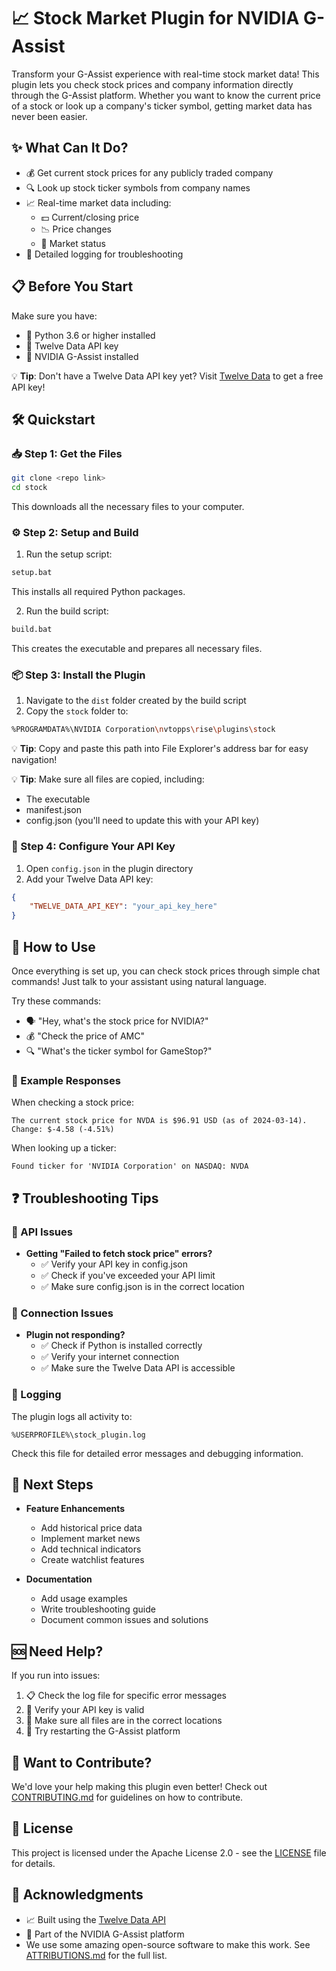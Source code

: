 # 📈 Stock Market Plugin for NVIDIA G-Assist

Transform your G-Assist experience with real-time stock market data! This plugin lets you check stock prices and company information directly through the G-Assist platform. Whether you want to know the current price of a stock or look up a company's ticker symbol, getting market data has never been easier.

## ✨ What Can It Do?
- 💰 Get current stock prices for any publicly traded company
- 🔍 Look up stock ticker symbols from company names
- 📈 Real-time market data including:
  - 💵 Current/closing price
  - 📉 Price changes
  - 🏢 Market status
- 📝 Detailed logging for troubleshooting

## 📋 Before You Start
Make sure you have:
- 🐍 Python 3.6 or higher installed
- 🔑 Twelve Data API key
- 🚀 NVIDIA G-Assist installed

💡 **Tip**: Don't have a Twelve Data API key yet? Visit [Twelve Data](https://twelvedata.com/pricing) to get a free API key!

## 🛠️ Quickstart

### 📥 Step 1: Get the Files
```bash
git clone <repo link>
cd stock
```
This downloads all the necessary files to your computer.

### ⚙️ Step 2: Setup and Build
1. Run the setup script:
```bash
setup.bat
```
This installs all required Python packages.

2. Run the build script:
```bash
build.bat
```
This creates the executable and prepares all necessary files.

### 📦 Step 3: Install the Plugin
1. Navigate to the `dist` folder created by the build script
2. Copy the `stock` folder to:
```bash
%PROGRAMDATA%\NVIDIA Corporation\nvtopps\rise\plugins\stock
```
💡 **Tip**: Copy and paste this path into File Explorer's address bar for easy navigation!

💡 **Tip**: Make sure all files are copied, including:
- The executable
- manifest.json
- config.json (you'll need to update this with your API key)

### 🔐 Step 4: Configure Your API Key
1. Open `config.json` in the plugin directory
2. Add your Twelve Data API key:
```json
{
    "TWELVE_DATA_API_KEY": "your_api_key_here"
}
```

## 💬 How to Use
Once everything is set up, you can check stock prices through simple chat commands! Just talk to your assistant using natural language.

Try these commands:
- 🗣️ "Hey, what's the stock price for NVIDIA?"
- 💰 "Check the price of AMC"
- 🔍 "What's the ticker symbol for GameStop?"

### 📝 Example Responses

When checking a stock price:
```text
The current stock price for NVDA is $96.91 USD (as of 2024-03-14). Change: $-4.58 (-4.51%)
```

When looking up a ticker:
```text
Found ticker for 'NVIDIA Corporation' on NASDAQ: NVDA
```

## ❓ Troubleshooting Tips

### 🔑 API Issues
- **Getting "Failed to fetch stock price" errors?**
  - ✅ Verify your API key in config.json
  - ✅ Check if you've exceeded your API limit
  - ✅ Make sure config.json is in the correct location

### 📡 Connection Issues
- **Plugin not responding?**
  - ✅ Check if Python is installed correctly
  - ✅ Verify your internet connection
  - ✅ Make sure the Twelve Data API is accessible

### 📝 Logging
The plugin logs all activity to:
```
%USERPROFILE%\stock_plugin.log
```
Check this file for detailed error messages and debugging information.

## 🚀 Next Steps
- **Feature Enhancements**
  - Add historical price data
  - Implement market news
  - Add technical indicators
  - Create watchlist features

- **Documentation**
  - Add usage examples
  - Write troubleshooting guide
  - Document common issues and solutions

## 🆘 Need Help?
If you run into issues:
1. 📋 Check the log file for specific error messages
2. 🔑 Verify your API key is valid
3. 📂 Make sure all files are in the correct locations
4. 🔄 Try restarting the G-Assist platform

## 👥 Want to Contribute?
We'd love your help making this plugin even better! Check out [CONTRIBUTING.md](CONTRIBUTING.md) for guidelines on how to contribute.

## 📄 License
This project is licensed under the Apache License 2.0 - see the [LICENSE](LICENSE) file for details.

## 🙏 Acknowledgments
- 📈 Built using the [Twelve Data API](https://twelvedata.com/docs)
- 🚀 Part of the NVIDIA G-Assist platform
- We use some amazing open-source software to make this work. See [ATTRIBUTIONS.md](ATTRIBUTIONS.md) for the full list.
